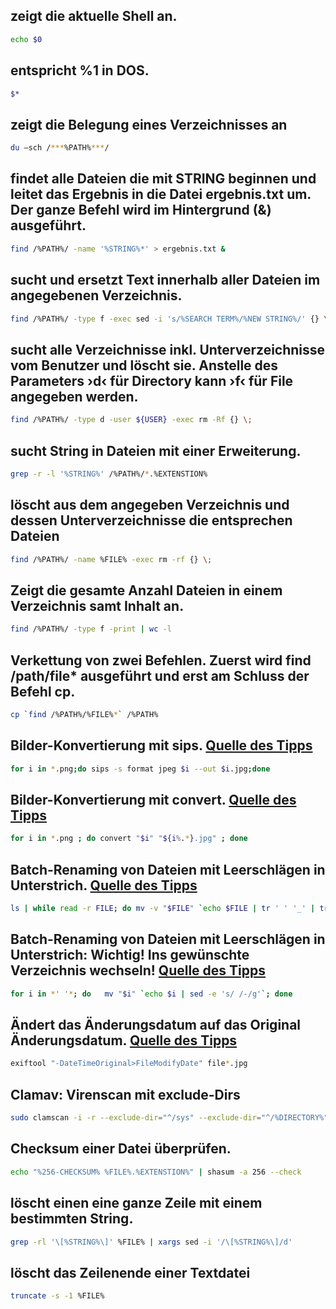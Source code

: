 ## zeigt die aktuelle Shell an.
```bash
echo $0
```

## entspricht %1 in DOS.
```bash
$*
```

## zeigt die Belegung eines Verzeichnisses an
```bash
du –sch /***%PATH%***/
```

## findet alle Dateien die mit STRING beginnen und leitet das Ergebnis in die Datei ergebnis.txt um. Der ganze Befehl wird im Hintergrund (&) ausgeführt.
```bash
find /%PATH%/ -name '%STRING%*' > ergebnis.txt &
```

## sucht und ersetzt Text innerhalb aller Dateien im angegebenen Verzeichnis.
```bash
find /%PATH%/ -type f -exec sed -i 's/%SEARCH TERM%/%NEW STRING%/' {} \;
```

## sucht alle Verzeichnisse inkl. Unterverzeichnisse vom Benutzer und löscht sie. Anstelle des Parameters ›d‹ für Directory kann ›f‹ für File angegeben werden.
```bash
find /%PATH%/ -type d -user ${USER} -exec rm -Rf {} \;
```

## sucht String in Dateien mit einer Erweiterung.
```bash
grep -r -l '%STRING%' /%PATH%/*.%EXTENSTION%
```

## löscht aus dem angegeben Verzeichnis und dessen Unterverzeichnisse die entsprechen Dateien
```bash
find /%PATH%/ -name %FILE% -exec rm -rf {} \;
```

## Zeigt die gesamte Anzahl Dateien in einem Verzeichnis samt Inhalt an.
```bash
find /%PATH%/ -type f -print | wc -l
```

## Verkettung von zwei Befehlen. Zuerst wird find /path/file* ausgeführt und erst am Schluss der Befehl cp.
```bash
cp `find /%PATH%/%FILE%*` /%PATH%
```

## Bilder-Konvertierung mit sips. [Quelle des Tipps]([http://osxdaily.com/2013/01/11/converting-image-file-formats-with-the-command-line-sips/)
```bash
for i in *.png;do sips -s format jpeg $i --out $i.jpg;done
```

## Bilder-Konvertierung mit convert. [Quelle des Tipps](https://superuser.com/questions/71028/batch-converting-png-to-jpg-in-linux)
```bash
for i in *.png ; do convert "$i" "${i%.*}.jpg" ; done
```

## Batch-Renaming von Dateien mit Leerschlägen in Unterstrich. [Quelle des Tipps](https://bbs.archlinux.org/viewtopic.php?id=36305)
```bash
ls | while read -r FILE; do mv -v "$FILE" `echo $FILE | tr ' ' '_' | tr -d '[{}(),\!]' | tr -d "\'" | tr '[A-Z]' '[a-z]' | sed 's/_-_/_/g'`; done
```

## Batch-Renaming von Dateien mit Leerschlägen in Unterstrich: Wichtig! Ins gewünschte Verzeichnis wechseln! [Quelle des Tipps](https://stackoverflow.com/questions/1806868/linux-replacing-spaces-in-the-file-names)
```bash
for i in *' '*; do   mv "$i" `echo $i | sed -e 's/ /-/g'`; done
```

## Ändert das Änderungsdatum auf das Original Änderungsdatum. [Quelle des Tipps](https://unix.stackexchange.com/questions/89264/change-file-created-date-from-jpeg-exif-metadata/153447)
```bash
exiftool "-DateTimeOriginal>FileModifyDate" file*.jpg
```

## Clamav: Virenscan mit exclude-Dirs
```bash
sudo clamscan -i -r --exclude-dir="^/sys" --exclude-dir="^/%DIRECTORY%" --exclude-dir="^/%DIRECTORY%" --exclude-dir="^/%DIRECTORY%" /
```

## Checksum einer Datei überprüfen.
```bash
echo "%256-CHECKSUM% %FILE%.%EXTENSTION%" | shasum -a 256 --check
```

## löscht einen eine ganze Zeile mit einem bestimmten String.
```bash
grep -rl '\[%STRING%\]' %FILE% | xargs sed -i '/\[%STRING%\]/d'
```

## löscht das Zeilenende einer Textdatei
```bash
truncate -s -1 %FILE%
```

